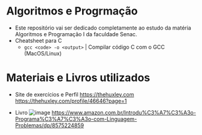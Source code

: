 # Algoritmos e Progrmação
- Este repositório vai ser dedicado completamente ao estudo da matéria Algoritmos e Programação I da faculdade Senac.
- Cheatsheet para C
  - ```gcc <code> -o <output>``` | Compilar código C com o GCC (MacOS/Linux)

# Materiais e Livros utilizados

- Site de exercícios e Perfil
https://thehuxley.com
https://thehuxley.com/profile/46646?page=1


- Livro
![image](https://github.com/user-attachments/assets/ea0fda73-dc94-4c14-92d6-28a87c54a12f)
https://www.amazon.com.br/Introdu%C3%A7%C3%A3o-Programa%C3%A7%C3%A3o-com-Linguagem-Problemas/dp/8575224859
